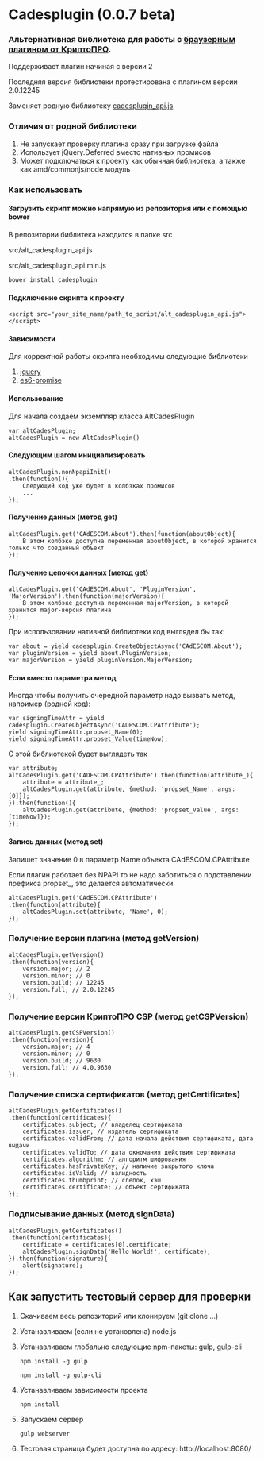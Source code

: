 # Cadesplugin (0.0.7 beta)

### Альтернативная библиотека для работы с [браузерным плагином от КриптоПРО](https://www.cryptopro.ru/sites/default/files/products/cades/demopage/main.html).

Поддерживает плагин начиная с версии 2

Последняя версия библиотеки протестирована с плагином версии 2.0.12245

Заменяет родную библиотеку [cadesplugin_api.js](http://www.cryptopro.ru/sites/default/files/products/cades/cadesplugin_api.js)

### Отличия от родной библиотеки

1. Не запускает проверку плагина сразу при загрузке файла
2. Использует jQuery.Deferred вместо нативных промисов
3. Может подключаться к проекту как обычная библиотека, а также как amd/commonjs/node модуль

### Как использовать

#### Загрузить скрипт можно напрямую из репозитория или с помощью bower

В репозитории библитека находится в папке src

src/alt_cadesplugin_api.js

src/alt_cadesplugin_api.min.js

    bower install cadesplugin

#### Подключение скрипта к проекту

    <script src="your_site_name/path_to_script/alt_cadesplugin_api.js"></script>

#### Зависимости

Для корректной работы скрипта необходимы следующие библиотеки

1. [jquery](https://github.com/jquery/jquery)
2. [es6-promise](https://github.com/jakearchibald/es6-promise)

#### Использование

Для начала создаем экземпляр класса AltCadesPlugin

    var altCadesPlugin;
    altCadesPlugin = new AltCadesPlugin()

#### Следующим шагом инициализировать

    altCadesPlugin.nonNpapiInit()
    .then(function(){
        Следующий код уже будет в колбэках промисов
        ...
    });

#### Получение данных (метод get)

    altCadesPlugin.get('CAdESCOM.About').then(function(aboutObject){
        В этом колбэке доступна переменная aboutObject, в которой хранится только что созданный объект
    });

#### Получение цепочки данных (метод get)

    altCadesPlugin.get('CAdESCOM.About', 'PluginVersion', 'MajorVersion').then(function(majorVersion){
        В этом колбэке доступна переменная majorVersion, в которой хранится major-версия плагина
    });

При использовании нативной библиотеки код выглядел бы так:

    var about = yield cadesplugin.CreateObjectAsync('CAdESCOM.About');
    var pluginVersion = yield about.PluginVersion;
    var majorVersion = yield pluginVersion.MajorVersion;

#### Если вместо параметра метод

Иногда чтобы получить очередной параметр надо вызвать метод, например (родной код):

    var signingTimeAttr = yield cadesplugin.CreateObjectAsync('CADESCOM.CPAttribute');
    yield signingTimeAttr.propset_Name(0);
    yield signingTimeAttr.propset_Value(timeNow);

С этой библиотекой будет выглядеть так

    var attribute;
    altCadesPlugin.get('CADESCOM.CPAttribute').then(function(attribute_){
        attribute = attribute_;
        altCadesPlugin.get(attribute, {method: 'propset_Name', args: [0]});
    }).then(function(){
        altCadesPlugin.get(attribute, {method: 'propset_Value', args: [timeNow]});
    });

#### Запись данных (метод set)

Запишет значение 0 в параметр Name объекта CAdESCOM.CPAttribute

Если плагин работает без NPAPI то не надо заботиться о подставлении префикса propset_, это делается автоматически

    altCadesPlugin.get('CAdESCOM.CPAttribute')
    .then(function(attribute){
        altCadesPlugin.set(attribute, 'Name', 0);
    });

### Получение версии плагина (метод getVersion)

    altCadesPlugin.getVersion()
    .then(function(version){
        version.major; // 2
        version.minor; // 0
        version.build; // 12245
        version.full; // 2.0.12245
    });

### Получение версии КриптоПРО CSP (метод getCSPVersion)

    altCadesPlugin.getCSPVersion()
    .then(function(version){
        version.major; // 4
        version.minor; // 0
        version.build; // 9630
        version.full; // 4.0.9630
    });

### Получение списка сертификатов (метод getCertificates)

    altCadesPlugin.getCertificates()
    .then(function(certificates){
        certificates.subject; // владелец сертификата
        certificates.issuer; // издатель сертификата
        certificates.validFrom; // дата начала действия сертификата, дата выдачи
        certificates.validTo; // дата окночания действия сертификата
        certificates.algorithm; // алгоритм шифрования
        certificates.hasPrivateKey; // наличие закрытого ключа
        certificates.isValid; // валидность
        certificates.thumbprint; // слепок, хэш
        certificates.certificate; // объект сертификата
    });

### Подписывание данных (метод signData)

    altCadesPlugin.getCertificates()
    .then(function(certificates){
        certificate = certificates[0].certificate;
        altCadesPlugin.signData('Hello World!', certificate);
    }).then(function(signature){
        alert(signature);
    });

## Как запустить тестовый сервер для проверки

1. Скачиваем весь репозиторий или клонируем (git clone ...)
2. Устанавливаем (если не установлена) node.js
3. Устанавливаем глобально следующие npm-пакеты: gulp, gulp-cli

    `npm install -g gulp`

    `npm install -g gulp-cli`

4. Устанавливаем зависимости проекта

    `npm install`

5. Запускаем сервер

    `gulp webserver`

6. Тестовая страница будет доступна по адресу: http://localhost:8080/